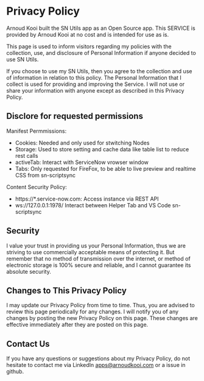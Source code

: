# Privacy Policy
Arnoud Kooi built the SN Utils app as an Open Source app. This SERVICE is provided by Arnoud Kooi at no cost and is intended for use as is.

This page is used to inform visitors regarding my policies with the collection, use, and disclosure of Personal Information if anyone decided to use SN Utils.

If you choose to use my SN Utils, then you agree to the collection and use of information in relation to this policy. The Personal Information that I collect is used for providing and improving the Service. I will not use or share your information with anyone except as described in this Privacy Policy.


## Disclore for requested permissions
Manifest Permmissions:
- Cookies: Needed and only used for stwitching Nodes  
- Storage: Used to store setting and cache data like table list to reduce rest calls  
- activeTab: Interact with ServiceNow vrowser window  
- Tabs: Only requested for FireFox, to be able to live preview and realtime CSS from sn-scriptsync  

Content Security Policy:
- https://*.service-now.com: Access instance via REST API  
- ws://127.0.0.1:1978/	Interact between Helper Tab and VS Code sn-scriptsync  
 


## Security

I value your trust in providing us your Personal Information, thus we are striving to use commercially acceptable means of protecting it. But remember that no method of transmission over the internet, or method of electronic storage is 100% secure and reliable, and I cannot guarantee its absolute security.

## Changes to This Privacy Policy

I may update our Privacy Policy from time to time. Thus, you are advised to review this page periodically for any changes. I will notify you of any changes by posting the new Privacy Policy on this page. These changes are effective immediately after they are posted on this page.

## Contact Us

If you have any questions or suggestions about my Privacy Policy, do not hesitate to contact me via LinkedIn apps@arnoudkooi.com or a issue in github.

